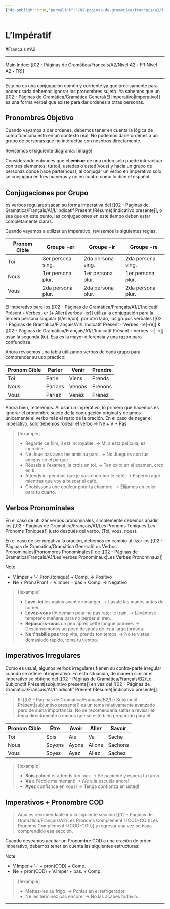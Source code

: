 ```yaml
---
{"dg-publish":true,"permalink":"/02-paginas-de-gramatica/francais/a2/l-imperatif/"}
---
```


# L’Impératif
#Français #A2
___
Main Index: [[02 - Páginas de Gramática/Français/A2/Nivel A2・FR\|Nivel A2・FR]]
___
Esta no es una conjugación común y corriente ya que precisamente para poder usarla debemos ignorar los pronombres sujeto. Ya sabemos que un [[02 - Páginas de Gramática/Gramática General/El Imperativo\|imperativo]] es una forma verbal que existe para dar ordenes a otras personas.
## Pronombres Objetivo
Cuando vayamos a dar ordenes, debemos tener en cuenta la lógica de como funciona esto en un contexto real. No podemos darle ordenes a un grupo de personas que no interactúa con nosotros directamente.

Revisemos el siguiente diagrama: [image]

Considerando entonces que el **emisor** de una orden solo puede interactuar con tres elementos; tú(toi), ustedes o usted(vous) y hacia un grupo de personas donde hace parte(nous), al conjugar un verbo en imperativo solo se conjugará en tres maneras y no en cuatro como lo dice el español.
## Conjugaciones por Grupo
os verbos regulares sacan su forma imperativa del [[02 - Páginas de Gramática/Français/A1/L’Indicatif Présent (Résumé)\|indicativo presente]], o sea que en este punto, las conjugaciones en este tiempo deben estar completamente claras.

Cuando vayamos a utilizar un imperativo, revisemos la siguientes reglas:

| Pronom Cible | Groupe -er        | Groupe -ir        | Groupe -re        |
| ------------ | ----------------- | ----------------- | ----------------- |
| Toi          | 3er persona sing. | 2da persona sing. | 2da persona sing. |
| Nous         | 1er persona plur. | 1er persona plur. | 1er persona plur. |
| Vous         | 2da persona plur. | 2da persona plur. | 2da persona plur. |
El imperativo para los [[02 - Páginas de Gramática/Français/A1/L’Indicatif Présent・Verbes -er (+ Aller)\|verbos -er]] utiliza la conjugación para la tercera persona singular (il/elle/on), por otro lado, los grupos verbales [[02 - Páginas de Gramática/Français/A1/L’Indicatif Présent・Verbes -re\|-re]] & [[02 - Páginas de Gramática/Français/A1/L’Indicatif Présent・Verbes -ir\|-ir]] usan la segunda (tu). Esa es la mayor diferencia y una razón para confundirse.

Ahora revisemos una tabla utilizando verbos de cada grupo para comprender su uso práctico:

| Pronom Cible | Parler  | Venir  | Prendre |
| ------------ | ------- | ------ | ------- |
| Toi          | Parle   | Viens  | Prends  |
| Nous         | Parlons | Venons | Prenons |
| Vous         | Parlez  | Venez  | Prenez  |
Ahora bien, reiteremos. Al usar un imperativo, lo primero que hacemos es ignorar el pronombre sujeto de la conjugación original y dejamos únicamente el verbo más el resto de la oración. En el caso de negar el imperativo, solo debemos rodear el verbo → Ne + V + Pas

> [!example] 
> - Regarde ce film, il est incroyable. → Mira esta película, es increíble.
> - Ne Joue pas avec tes amis au parc. → No Juegues con tus amigos en el parque.
> - Réussis à l'examen, je crois en toi. → Ten éxito en el examen, creo en ti.
> - Attends ici pendant que je vais chercher le café. → Esperen aquí mientras que voy a buscar el café.
> - Choisissons une couleur pour ta chambre. → Elijamos un color para tu cuarto.

## Verbos Pronominales
En el caso de utilizar verbos pronominales, simplemente debemos añadir los [[02 - Páginas de Gramática/Français/A1/Les Pronoms Toniques\|Les Pronoms Toniques]] justo después del verbo. (Toi, vous, nous).

En el caso de ser negativa la oración, debemos en cambio utilizar los [[02 - Páginas de Gramática/Gramática General/Los Verbos Pronominales\|Pronombres Pronominales]] de [[02 - Páginas de Gramática/Français/A1/Les Verbes Pronominaux\|Les Verbes Pronominaux]]


> [!NOTE] 
> - V.Imper + ‘-’ Pron.(tonique) + Comp. ⇒ Positivo
> - Ne + Pron.(Pron) + V.Imper + pas + Comp. ⇒ Negativo


> [!example] 
> - **Lave-toi** les mains avant de manger. → Lávate las manos antes de comer.
> - **Levez-vous** tôt demain pour ne pas rater le train. → Levántese temprano mañana para no perder el tren.
> - **Reposons-nous** un peu après cette longue journée. → Descansémonos un poco después de esta larga jornada.
> - **Ne t'habille pas** trop vite, prends ton temps. → No te vistas demasiado rápido, toma tu tiempo.

## Imperativos Irregulares
Como es usual, algunos verbos irregulares tienen su contra-parte irregular cuando se refiere al imperativo. En esta situación, de manera similar el imperativo se obtiene del [[02 - Páginas de Gramática/Français/B2/Le Subjonctif Présent\|subjuntivo presente]] en vez del [[02 - Páginas de Gramática/Français/A1/L’Indicatif Présent (Résumé)\|indicativo presente]].

> El [[02 - Páginas de Gramática/Français/B2/Le Subjonctif Présent\|subjuntivo presente]] es un tema relativamente avanzado pero de suma importancia. No se recomendaría saltar a revisar el tema directamente a menos que se esté bien preparado para él.

| Pronom Cible | Être   | Avoir | Aller  | Savoir  |
| ------------ | ------ | ----- | ------ | ------- |
| Toi          | Sois   | Aie   | Va     | Sache   |
| Nous         | Soyons | Ayons | Allons | Sachons |
| Vous         | Soyez  | Ayez  | Allez  | Sachez  |

> [!example] 
> - **Sois** patient et attends ton tour. → Sé paciente y espera tu turno.
> - **Va** à l'école maintenant! → ¡Ve a la escuela ahora!
> - **Ayez** confiance en vous! → Tenga confianza en usted!

## Imperativos + Pronombre COD
> Aquí es recomendable ir a la siguiente sección [[02 - Páginas de Gramática/Français/A2/Les Pronoms Complément I (COD-COI)\|Les Pronoms Complément I (COD-COI)]] y regresar una vez se haya comprendido esa sección.

Cuando deseamos acuñar un Pronombre COD a una oración de orden imperativo, debemos tener en cuenta las siguientes estructuras:

> [!NOTE] 
> - V.Imper + ‘-’ + pron(COD) + Comp.
> - Ne + pron(COD) + V.Imper + pas. + Comp.

> [!example] 
> - Mettez-les au frigo. → Ponlas en el refrigerador.
> - Ne les terminez pas encore. → No las acabes todavía.

___